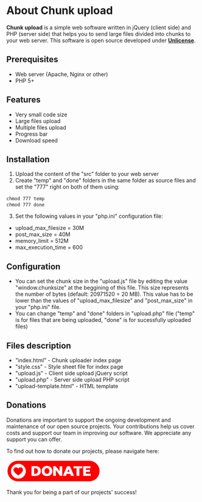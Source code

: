 # About Chunk upload

**Chunk upload** is a simple web software written in jQuery (client side) and PHP (server side) that helps you to send large files divided into chunks to your web server. This software is open source developed under [**Unlicense**](./LICENSE).

## Prerequisites
- Web server (Apache, Nginx or other)
- PHP 5+

## Features
- Very small code size
- Large files upload
- Multiple files upload
- Progress bar
- Download speed

## Installation
1. Upload the content of the "src" folder to your web server
2. Create "temp" and "done" folders in the same folder as source files and set the "777" right on both of them using:

```console
chmod 777 temp
chmod 777 done
```

3. Set the following values in your "php.ini" configuration file:

- upload_max_filesize = 30M
- post_max_size       = 40M
- memory_limit        = 512M
- max_execution_time  = 600

## Configuration
- You can set the chunk size in the "upload.js" file by editing the value "window.chunksize" at the beggining of this file. This size represents the number of bytes (default: 20971520 = 20 MB). This value has to be lower than the values of "upload_max_filesize" and "post_max_size" in your "php.ini" file.
- You can change "temp" and "done" folders in "upload.php" file ("temp" is for files that are being uploaded, "done" is for sucessfully uploaded files)

## Files description
- "index.html" - Chunk uploader index page
- "style.css" - Style sheet file for index page
- "upload.js" - Client side upload jQuery script
- "upload.php" - Server side upload PHP script
- "upload-template.html" - HTML template

## Donations

Donations are important to support the ongoing development and maintenance of our open source projects. Your contributions help us cover costs and support our team in improving our software. We appreciate any support you can offer.

To find out how to donate our projects, please navigate here:

[![Donate](https://raw.githubusercontent.com/libersoft-org/documents/main/donate.png)](https://libersoft.org/donations)

Thank you for being a part of our projects' success!
